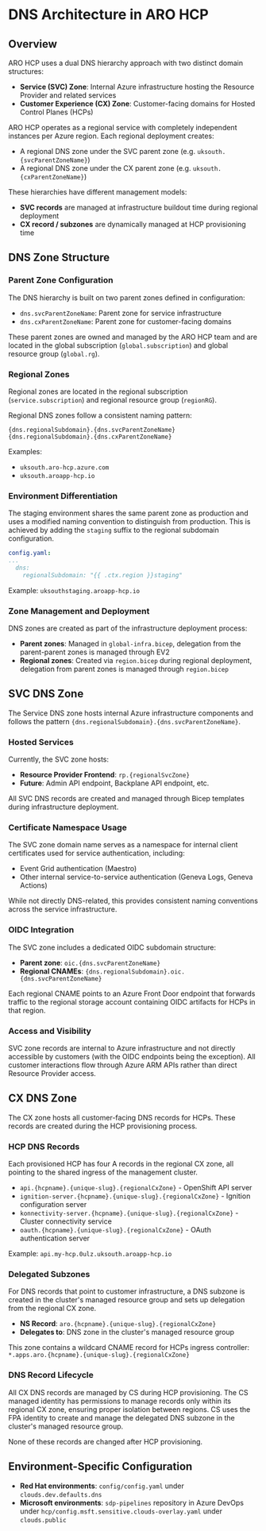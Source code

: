 # DNS Architecture in ARO HCP

## Overview

ARO HCP uses a dual DNS hierarchy approach with two distinct domain structures:

- **Service (SVC) Zone**: Internal Azure infrastructure hosting the Resource Provider and related services
- **Customer Experience (CX) Zone**: Customer-facing domains for Hosted Control Planes (HCPs)

ARO HCP operates as a regional service with completely independent instances per Azure region. Each regional deployment creates:

- A regional DNS zone under the SVC parent zone (e.g. `uksouth.{svcParentZoneName}`)
- A regional DNS zone under the CX parent zone (e.g. `uksouth.{cxParentZoneName}`)

These hierarchies have different management models:

- **SVC records** are managed at infrastructure buildout time during regional deployment
- **CX record / subzones** are dynamically managed at HCP provisioning time

## DNS Zone Structure

### Parent Zone Configuration

The DNS hierarchy is built on two parent zones defined in configuration:

- `dns.svcParentZoneName`: Parent zone for service infrastructure
- `dns.cxParentZoneName`: Parent zone for customer-facing domains

These parent zones are owned and managed by the ARO HCP team and are located in the global subscription (`global.subscription`) and global resource group (`global.rg`).

### Regional Zones

Regional zones are located in the regional subscription (`service.subscription`) and regional resource group (`regionRG`).

Regional DNS zones follow a consistent naming pattern:

```text
{dns.regionalSubdomain}.{dns.svcParentZoneName}
{dns.regionalSubdomain}.{dns.cxParentZoneName}
```

Examples:

- `uksouth.aro-hcp.azure.com`
- `uksouth.aroapp-hcp.io`

### Environment Differentiation

The staging environment shares the same parent zone as production and uses a modified naming convention to distinguish from production. This is achieved by adding the `staging` suffix to the regional subdomain configuration.

```yaml
config.yaml:
...
  dns:
    regionalSubdomain: "{{ .ctx.region }}staging"
```

Example: `uksouthstaging.aroapp-hcp.io`

### Zone Management and Deployment

DNS zones are created as part of the infrastructure deployment process:

- **Parent zones**: Managed in `global-infra.bicep`, delegation from the parent-parent zones is managed through EV2
- **Regional zones**: Created via `region.bicep` during regional deployment, delegation from parent zones is managed through `region.bicep`

## SVC DNS Zone

The Service DNS zone hosts internal Azure infrastructure components and follows the pattern `{dns.regionalSubdomain}.{dns.svcParentZoneName}`.

### Hosted Services

Currently, the SVC zone hosts:

- **Resource Provider Frontend**: `rp.{regionalSvcZone}`
- **Future**: Admin API endpoint, Backplane API endpoint, etc.

All SVC DNS records are created and managed through Bicep templates during infrastructure deployment.

### Certificate Namespace Usage

The SVC zone domain name serves as a namespace for internal client certificates used for service authentication, including:

- Event Grid authentication (Maestro)
- Other internal service-to-service authentication (Geneva Logs, Geneva Actions)

While not directly DNS-related, this provides consistent naming conventions across the service infrastructure.

### OIDC Integration

The SVC zone includes a dedicated OIDC subdomain structure:

- **Parent zone**: `oic.{dns.svcParentZoneName}`
- **Regional CNAMEs**: `{dns.regionalSubdomain}.oic.{dns.svcParentZoneName}`

Each regional CNAME points to an Azure Front Door endpoint that forwards traffic to the regional storage account containing OIDC artifacts for HCPs in that region.

### Access and Visibility

SVC zone records are internal to Azure infrastructure and not directly accessible by customers (with the OIDC endpoints being the exception). All customer interactions flow through Azure ARM APIs rather than direct Resource Provider access.

## CX DNS Zone

The CX zone hosts all customer-facing DNS records for HCPs. These records are created during the HCP provisioning process.

### HCP DNS Records

Each provisioned HCP has four A records in the regional CX zone, all pointing to the shared ingress of the management cluster.

- `api.{hcpname}.{unique-slug}.{regionalCxZone}` - OpenShift API server
- `ignition-server.{hcpname}.{unique-slug}.{regionalCxZone}` - Ignition configuration server
- `konnectivity-server.{hcpname}.{unique-slug}.{regionalCxZone}` - Cluster connectivity service
- `oauth.{hcpname}.{unique-slug}.{regionalCxZone}` - OAuth authentication server

Example: `api.my-hcp.0ulz.uksouth.aroapp-hcp.io`

### Delegated Subzones

For DNS records that point to customer infrastructure, a DNS subzone is created in the cluster's managed resource group and sets up delegation from the regional CX zone.

- **NS Record**: `aro.{hcpname}.{unique-slug}.{regionalCxZone}`
- **Delegates to**: DNS zone in the cluster's managed resource group

This zone contains a wildcard CNAME record for HCPs ingress controller: `*.apps.aro.{hcpname}.{unique-slug}.{regionalCxZone}`

### DNS Record Lifecycle

All CX DNS records are managed by CS during HCP provisioning. The CS managed identity has permissions to manage records only within its regional CX zone, ensuring proper isolation between regions. CS uses the FPA identity to create and manage the delegated DNS subzone in the cluster's managed resource group.

None of these records are changed after HCP provisioning.

## Environment-Specific Configuration

- **Red Hat environments**: `config/config.yaml` under `clouds.dev.defaults.dns`
- **Microsoft environments**: `sdp-pipelines` repository in Azure DevOps under `hcp/config.msft.sensitive.clouds-overlay.yaml` under `clouds.public`
